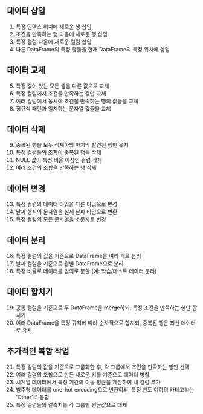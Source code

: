## 데이터 삽입
1. 특정 인덱스 위치에 새로운 행 삽입
2. 조건을 만족하는 행 다음에 새로운 행 삽입
3. 특정 컬럼 다음에 새로운 컬럼 삽입
4. 다른 DataFrame의 특정 행들을 현재 DataFrame의 특정 위치에 삽입

## 데이터 교체
5. 특정 값이 있는 모든 셀을 다른 값으로 교체
6. 특정 컬럼에서 조건을 만족하는 값만 교체
7. 여러 컬럼에서 동시에 조건을 만족하는 행의 값들을 교체
8. 정규식 패턴과 일치하는 문자열 값들을 교체

## 데이터 삭제
9. 중복된 행을 모두 삭제하되 마지막 발견된 행만 유지
10. 특정 컬럼들의 조합이 중복된 행들 삭제
11. NULL 값이 특정 비율 이상인 컬럼 삭제
12. 여러 조건의 조합을 만족하는 행 삭제

## 데이터 변경
13. 특정 컬럼의 데이터 타입을 다른 타입으로 변경
14. 날짜 형식의 문자열을 실제 날짜 타입으로 변환
15. 특정 컬럼의 모든 문자열을 소문자로 변경

## 데이터 분리
16. 특정 컬럼의 값을 기준으로 DataFrame을 여러 개로 분리
17. 날짜 컬럼을 기준으로 월별 DataFrame으로 분리
18. 특정 비율로 데이터를 임의로 분할 (예: 학습/테스트 데이터 분리)

## 데이터 합치기
19. 공통 컬럼을 기준으로 두 DataFrame을 merge하되, 특정 조건을 만족하는 행만 합치기
20. 여러 DataFrame을 특정 규칙에 따라 순차적으로 합치되, 중복된 행은 최신 데이터로 유지

## 추가적인 복합 작업
21. 특정 컬럼의 값을 기준으로 그룹화한 후, 각 그룹에서 조건을 만족하는 행만 선택
22. 여러 컬럼의 조합으로 만든 새로운 키를 기준으로 데이터 병합
23. 시계열 데이터에서 특정 기간의 이동 평균을 계산하여 새 컬럼 추가
24. 범주형 데이터를 one-hot encoding으로 변환하되, 특정 빈도 이하의 카테고리는 'Other'로 통합
25. 특정 컬럼들의 결측치를 각 그룹별 평균값으로 대체